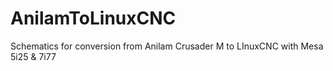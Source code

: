 # AnilamToLinuxCNC
Schematics for conversion from Anilam Crusader M to LInuxCNC with Mesa 5i25 &amp; 7i77
